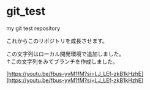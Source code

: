 # git_test
my git test repository

これからこのリポジトリを成長させます。

この文字列はローカル開発環境で追加しました。  
↑この文字列をみてブランチを作成しました。
<!-- # 空白2文字で改行が抜けていました。-->
<!-- markdownのコメント行はHTMLと同じです -->


[https://youtu.be/fbus-yvM1fM?si=LJ_LEf-zkB1kHzhE](https://youtu.be/fbus-yvM1fM?si=LJ_LEf-zkB1kHzhE)
